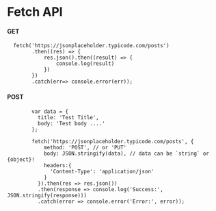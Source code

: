 #  Fetch API
####  GET
      fetch('https://jsonplaceholder.typicode.com/posts')
            .then((res) => {
                res.json().then((result) => {
                    console.log(result)
                })
            })
            .catch(err=> console.error(err));

####  POST

            var data = {
              title: 'Test Title',
              body: 'Test body ....'
            };

            fetch('https://jsonplaceholder.typicode.com/posts', {
                method: 'POST', // or 'PUT'
                body: JSON.stringify(data), // data can be `string` or {object}!
                headers:{
                  'Content-Type': 'application/json'
                }
              }).then(res => res.json())
              .then(response => console.log('Success:', JSON.stringify(response)))
              .catch(error => console.error('Error:', error));
